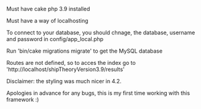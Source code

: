 Must have cake php 3.9 installed

Must have a way of localhosting

To connect to your database, you should chnage, the database, username and password in config/app_local.php

Run 'bin/cake migrations migrate' to get the MySQL database

Routes are not defined, so to acces the index go to 'http://localhost/shipTheoryVersion3.9/results'

Disclaimer: the styling was much nicer in 4.2.

Apologies in advance for any bugs, this is my first time working with this framework :)
